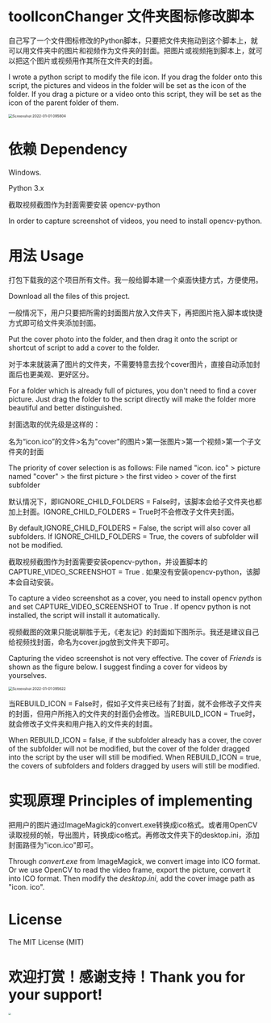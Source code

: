 # toolIconChanger 文件夹图标修改脚本

自己写了一个文件图标修改的Python脚本，只要把文件夹拖动到这个脚本上，就可以用文件夹中的图片和视频作为文件夹的封面。把图片或视频拖到脚本上，就可以把这个图片或视频用作其所在文件夹的封面。

I wrote a python script to modify the file icon. If you drag the folder onto this script, the pictures and videos in the folder will be set as the icon of the folder. If you drag a picture or a video onto this script, they will be set as the icon of the parent folder of them. 

<img src="https://img2020.cnblogs.com/blog/1640902/202201/1640902-20220101144451489-1269406116.jpg" alt="Screenshot 2022-01-01 095804" style="zoom:50%;" />

# 依赖 Dependency 

Windows.

Python 3.x

截取视频截图作为封面需要安装 opencv-python

In order to capture screenshot of videos, you need to install opencv-python.

# 用法 Usage

打包下载我的这个项目所有文件。我一般给脚本建一个桌面快捷方式，方便使用。

Download all the files of this project.

一般情况下，用户只要把所需的封面图片放入文件夹下，再把图片拖入脚本或快捷方式即可给文件夹添加封面。

Put the cover photo into the folder, and then drag it onto the script or shortcut of script to add a cover to the folder.

对于本来就装满了图片的文件夹，不需要特意去找个cover图片，直接自动添加封面后也更美观、更好区分。

For a folder which is already full of pictures, you don't need to find a cover picture. Just drag the folder to the script directly will make the folder more beautiful and better distinguished.

封面选取的优先级是这样的：

名为“icon.ico”的文件>名为"cover"的图片>第一张图片>第一个视频>第一个子文件夹的封面

The priority of cover selection is as follows:
File named "icon. ico" > picture named "cover" > the first picture > the first video > cover of the first subfolder

默认情况下，即IGNORE_CHILD_FOLDERS = False时，该脚本会给子文件夹也都加上封面。IGNORE_CHILD_FOLDERS = True时不会修改子文件夹封面。

By default,IGNORE_CHILD_FOLDERS = False, the script will also cover all subfolders. If IGNORE_CHILD_FOLDERS = True, the covers of subfolder will not be modified.

截取视频截图作为封面需要安装opencv-python，并设置脚本的CAPTURE_VIDEO_SCREENSHOT = True . 如果没有安装opencv-python，该脚本会自动安装。

To capture a video screenshot as a cover, you need to install opencv python and set CAPTURE_VIDEO_SCREENSHOT  to True .  If opencv python is not installed, the script will install it automatically.

视频截图的效果只能说聊胜于无，《老友记》的封面如下图所示。我还是建议自己给视频找封面，命名为cover.jpg放到文件夹下即可。

Capturing the video screenshot is not very effective. The cover of *Friends* is shown as the figure below. I suggest finding a cover for videos by yourselves.

<img src="https://img2020.cnblogs.com/blog/1640902/202201/1640902-20220101144609747-1491579716.jpg" alt="Screenshot 2022-01-01 095622" style="zoom:50%;" />

当REBUILD_ICON = False时，假如子文件夹已经有了封面，就不会修改子文件夹的封面，但用户所拖入的文件夹的封面仍会修改。当REBUILD_ICON = True时，就会修改子文件夹和用户拖入的文件夹的封面。

When REBUILD_ICON = false, if the subfolder already has a cover, the cover of the subfolder will not be modified, but the cover of the folder dragged into the script by the user will still be modified. When REBUILD_ICON = true, the covers of subfolders and folders dragged by users will still be modified.

# 实现原理 Principles of implementing 

把用户的图片通过ImageMagick的convert.exe转换成ico格式。或者用OpenCV读取视频的帧，导出图片，转换成ico格式。再修改文件夹下的desktop.ini，添加封面路径为"icon.ico"即可。

Through *convert.exe* from ImageMagick, we convert image into ICO format. Or we use OpenCV to read the video frame, export the picture, convert it into ICO format. Then modify the *desktop.ini*, add the cover image path as "icon. ico".

# License

The MIT License (MIT)


# 欢迎打赏！感谢支持！Thank you for your support!

<img src="https://files-cdn.cnblogs.com/files/mariocanfly/wechat.bmp" style="zoom:30%;" />
